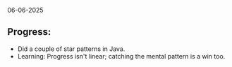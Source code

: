 06-06-2025

## Progress:
* Did a couple of star patterns in Java.
* Learning: Progress isn't linear; catching the mental pattern is a win too.